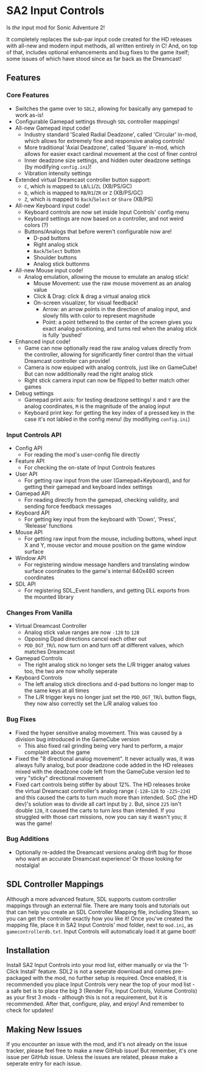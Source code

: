 # SA2 Input Controls
Is _the_ input mod for Sonic Adventure 2!

It completely replaces the sub-par input code created for the HD releases with all-new and modern input methods, all written entirely in C! And, on top of that, includes optional enhancements and bug fixes to the game itself; some issues of which have stood since as far back as the Dreamcast!

## Features
### Core Features
- Switches the game over to `SDL2`, allowing for basically any gamepad to work as-is!
- Configurable Gamepad settings through `SDL` controller mappings!
- All-new Gamepad input code!
  - Industry standard 'Scaled Radial Deadzone', called 'Circular' in-mod, which allows for extremely fine and responsive analog controls!
  - More traditional 'Axial Deadzone', called 'Square' in-mod, which allows for easier exact cardinal movement at the cost of finer control
  - Inner deadzone size settings, and hidden outer deadzone settings (by modifying `config.ini`)!
  - Vibration intensity settings
- Extended virtual Dreamcast controller button support:
  - `C`, which is mapped to `LB`/`L1`/`ZL` (XB/PS/GC)
  - `D`, which is mapped to `RB`/`R1`/`ZR` or `Z` (XB/PS/GC)
  - `Z`, which is mapped to `Back`/`Select` or `Share` (XB/PS)
- All-new Keyboard input code!
  - Keyboard controls are now set inside Input Controls' config menu
  - Keyboard settings are now based on a controller, and not weird colors (?)
  - Buttons/Analogs that before weren't configurable now are!
    - D-pad buttons
    - Right analog stick
    - `Back`/`Select` button
    - Shoulder buttons
    - Analog stick buttonms
- All-new Mouse input code!
  - Analog emulation, allowing the mouse to emulate an analog stick!
    - Mouse Movement: use the raw mouse movement as an analog value
    - Click & Drag: click & drag a virtual analog stick
    - On-screen visualizer, for visual feedback!
      - Arrow: an arrow points in the direction of analog input, and slowly fills with color to represent magnitude
      - Point: a point tethered to the center of the screen gives you exact analog positioning, and turns red when the analog stick is fully 'pushed'
- Enhanced input code!
  - Game can now optionally read the raw analog values directly from the controller, allowing for significantly finer control than the virtual Dreamcast controller can provide!
  - Camera is now equiped with analog controls, just like on GameCube! But can now additionally read the right analog stick
  - Right stick camera input can now be flipped to better match other games
- Debug settings
  - Gamepad print axis: for testing deadzone settings! `X` and `Y` are the analog coordinates, `M` is the magnitude of the analog input
  - Keyboard print key: for getting the key index of a pressed key in the case it's not labled in the config menu! (by modifiying `config.ini`)

### Input Controls API
- Config API
  - For reading the mod's user-config file directly
- Feature API
  - For checking the on-state of Input Controls features
- User API
  - For getting raw input from the user (Gamepad+Keyboard), and for getting their gamepad and keyboard index settings
- Gamepad API
  - For reading directly from the gamepad, checking validity, and sending force feedback messages
- Keyboard API
  - For getting key input from the keyboard with 'Down', 'Press', 'Release' functions
- Mouse API
  - For getting raw input from the mouse, including buttons, wheel input X and Y, mouse vector and mouse position on the game window surface
- Window API
  - For registering window message handlers and translating window surface coordinates to the game's internal 640x480 screen coordinates
- SDL API
  - For registering SDL_Event handlers, and getting DLL exports from the mounted library

### Changes From Vanilla
- Virtual Dreamcast Controller
  - Analog stick value ranges are now `-128` to `128`
  - Opposing Dpad directions cancel each other out
  - `PDD_DGT_TR`/`L` now turn on and turn off at different values, which matches Dreamcast
- Gamepad Controls
  - The right analog stick no longer sets the L/R trigger analog values too, the two are now wholly seperate
- Keyboard Controls
  - The left analog stick directions and d-pad buttons no longer map to the same keys at all times
  - The L/R trigger keys no longer just set the `PDD_DGT_TR`/`L` button flags, they now also correctly set the L/R analog values too

### Bug Fixes
- Fixed the hyper sensitive analog movement. This was caused by a division bug introduced in the GameCube version
  - This also fixed rail grinding being very hard to perform, a major complaint about the game
- Fixed the "8 directional analog movement". It never actually was, it was always fully analog, but poor deadzone code added in the HD releases mixed with the deadzone code left from the GameCube version led to very "sticky" directional movement
- Fixed cart controls being stiffer by about 12%. The HD releases broke the virtual Dreamcast controller's analog range (`-128~128` to `-225~224`) and this caused the carts to turn much more than intended. SoC (the HD dev)'s solution was to divide all cart input by `2`. But, since `225` isn't double `128`, it caused the carts to turn _less_ than intended. If you struggled with those cart missions, now you can say it wasn't you; it was the game!

### Bug Additions
- Optionally re-added the Dreamcast versions analog drift bug for those who want an accurate Dreamcast experience! Or those looking for nostalgia!

## SDL Controller Mappings
Although a more advanced feature, SDL supports custom controller mappings through an external file. There are many tools and tutorials out that can help you create an SDL Controller Mapping file, including Steam, so you can get the controller exactly how you like it! Once you've created the mapping file, place it in SA2 Input Controls' mod folder, next to `mod.ini`, as `gamecontrollerdb.txt`. Input Controls will automaticaly load it at game boot!

## Installation
Install SA2 Input Controls into your mod list, either manually or via the '1-Click Install' feature. SDL2 is not a seperate download and comes pre-packaged with the mod, no further setup is required. Once enabled, it is recommended you place Input Controls very near the top of your mod list - a safe bet is to place the big 3 (Render Fix, Input Controls, Volume Controls) as your first 3 mods - although this is not a requirement, but it is recommended. After that, configure, play, and enjoy! And remember to check for updates!

## Making New Issues
If you encounter an issue with the mod, and it's not already on the issue tracker, please feel free to make a new GitHub issue! But remember, it's one issue per GitHub issue. Unless the issues are related, please make a seperate entry for each issue.
